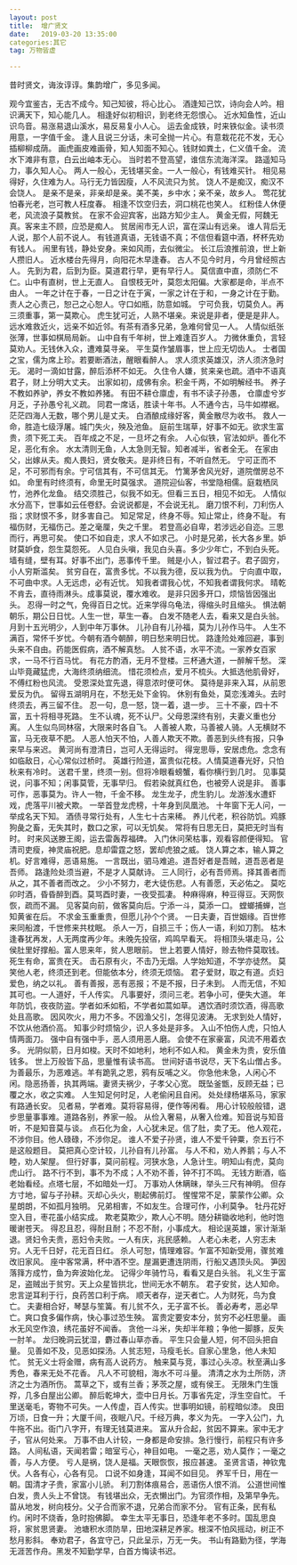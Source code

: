 ```yaml
---
layout: post
title:  增广贤文
date:   2019-03-20 13:35:00
categories:其它
tag: 万物皆虚

---
```




昔时贤文，诲汝谆谆。集韵增广，多见多闻。

观今宜鉴古，无古不成今。知己知彼，将心比心。
酒逢知己饮，诗向会人吟。相识满天下，知心能几人。
相逢好似初相识，到老终无怨恨心。
近水知鱼性，近山识鸟音。易涨易退山溪水，易反易复小人心。
运去金成铁，时来铁似金。读书须用意，一字值千金。
逢人且说三分话，未可全抛一片心。有意栽花花不发，无心插柳柳成荫。
画虎画皮难画骨，知人知面不知心。钱财如粪土，仁义值千金。
流水下滩非有意，白云出岫本无心。
当时若不登高望，谁信东流海洋深。
路遥知马力，事久知人心。
两人一般心，无钱堪买金。一人一般心，有钱难买针。
相见易得好，久住难为人。马行无力皆因瘦，人不风流只为贫。
饶人不是痴汉，痴汉不会饶人。
是亲不是亲，非亲却是亲。美不美，乡中水；亲不亲，故乡人。
莺花犹怕春光老，岂可教人枉度春。
相逢不饮空归去，洞口桃花也笑人。
红粉佳人休便老，风流浪子莫教贫。
在家不会迎宾客，出路方知少主人。
黄金无假，阿魏无真。客来主不顾，应恐是痴人。
贫居闹市无人识，富在深山有远亲。
谁人背后无人说，那个人前不说人。
有钱道真语，无钱语不真；不信但看筵中酒，杯杯先劝有钱人。
闹里有钱，静处安身。来如风雨，去似微尘。
长江后浪推前浪，世上新人攒旧人。
近水楼台先得月，向阳花木早逢春。
古人不见今时月，今月曾经照古人。
先到为君，后到为臣。莫道君行早，更有早行人。
莫信直中直，须防仁不仁。山中有直树，世上无直人。
自恨枝无叶，莫怨太阳偏。大家都是命，半点不由人。
一年之计在于春，一日之计在于寅，一家之计在于和，一身之计在于勤。
责人之心责己，恕己之心恕人。守口如瓶，防意如城。
宁可负我，切莫负人。再三须重事，第一莫欺心。
虎生犹可近，人熟不堪亲。来说是非者，便是是非人。
远水难救近火，远亲不如近邻。有茶有酒多兄弟，急难何曾见一人。
人情似纸张张薄，世事如棋局局新。
山中自有千年树，世上难逢百岁人。
力微休重负，言轻莫劝人。无钱休入众，遭难莫寻亲。
平生莫作皱眉事，世上应无切齿人。
士者国之宝，儒为席上珍。若要断酒法，醒眼看醉人。
求人须求英雄汉，济人须济急时无。
渴时一滴如甘露，醉后添杯不如无。
久住令人嫌，贫来亲也疏。酒中不语真君子，财上分明大丈夫。
出家如初，成佛有余。积金千两，不如明解经书。
养子不教如养驴，养女不教如养猪。
有田不耕仓廪虚，有书不读子孙愚，
仓廪虚兮岁月乏，子孙愚兮礼义疏。
同君一席话，胜读十年书。人不通今古，马牛如襟裾。
茫茫四海人无数，哪个男儿是丈夫。
白酒酿成缘好客，黄金散尽为收书。
救人一命，胜造七级浮屠。城门失火，殃及池鱼。
庭前生瑞草，好事不如无。欲求生富贵，须下死工夫。
百年成之不足，一旦坏之有余。
人心似铁，官法如炉。善化不足，恶化有余。
水太清则无鱼，人太急则无智。知者减半，省者全无。
在家由父，出嫁从夫。痴人畏妇，贤女敬夫。是非终日有，不听自然无。
宁可正而不足，不可邪而有余。宁可信其有，不可信其无。
竹篱茅舍风光好，道院僧房总不如。
命里有时终须有，命里无时莫强求。
道院迎仙客，书堂隐相儒。庭栽栖凤竹，池养化龙鱼。
结交须胜己，似我不如无。但看三五日，相见不如无。
人情似水分高下，世事如云任卷舒。会说说都是，不会说无礼。
磨刀恨不利，刀利伤人指；求财恨不多，财多害自己。
知足常足，终身不辱。知止常止，终身不耻。
有福伤财，无福伤己。差之毫厘，失之千里。
若登高必自卑，若涉远必自迩。三思而行，再思可矣。
使口不如自走，求人不如求己。
小时是兄弟，长大各乡里。妒财莫妒食，怨生莫怨死。
人见白头嗔，我见白头喜。多少少年亡，不到白头死。
墙有缝，壁有耳。好事不出门，恶事传千里。
贼是小人，智过君子。君子固穷，小人穷斯滥矣。
贫穷自在，富贵多忧。不以我为德，反以我为仇。
宁向直中取，不可曲中求。人无远虑，必有近忧。
知我者谓我心忧，不知我者谓我何求。
晴乾不肯去，直待雨淋头。成事莫说，覆水难收。
是非只因多开口，烦恼皆因强出头。
忍得一时之气，免得百日之忧。近来学得乌龟法，得缩头时且缩头。
惧法朝朝乐，期公日日忧。人生一世，草生一春。
白发不随老人去，看来又是白头翁。
月到十五光明少，人到中年万事休。
儿孙自有儿孙福，莫为儿孙作马牛。
人生不满百，常怀千岁忧。今朝有酒今朝醉，明日愁来明日忧。
路逢险处难回避，事到头来不自由。药能医假病，酒不解真愁。
人贫不语，水平不流。一家养女百家求，一马不行百马忧。
有花方酌酒，无月不登楼。三杯通大道，一醉解千愁。
深山毕竟藏猛虎，大海终须纳细流。
惜花须检点，爱月不梳头。大抵选他肌骨好，不傅红粉也风流。
受恩深处宜先退，得意浓时便可休。
莫待是非来入耳，从前恩爱反为仇。
留得五湖明月在，不愁无处下金钩。
休别有鱼处，莫恋浅滩头。去时终须去，再三留不住。
忍一句，息一怒，饶一着，退一步。
三十不豪，四十不富，五十将相寻死路。
生不认魂，死不认尸。父母恩深终有别，夫妻义重也分离。
人生似鸟同林宿，大限来时各自飞。
人善被人欺，马善被人骑。人无横财不富，马无夜草不肥。
人恶人怕天不怕，人善人欺天不欺。善恶到头终有报，只争来早与来迟。
黄河尚有澄清日，岂可人无得运时。
得宠思辱，安居虑危。念念有如临敌日，心心常似过桥时。
英雄行险道，富贵似花枝。人情莫道春光好，只怕秋来有冷时。
送君千里，终须一别。但将冷眼看螃蟹，看你横行到几时。
见事莫说，问事不知；闲事莫管，无事早归。
假若染就真红色，也被旁人说是非。
善事可作，恶事莫为。许人一物，千金不移。
龙生龙子，虎生豹儿。龙游浅水遭虾戏，虎落平川被犬欺。
一举首登龙虎榜，十年身到凤凰池。
十年窗下无人问，一举成名天下知。
酒债寻常行处有，人生七十古来稀。
养儿代老，积谷防饥。鸡豚狗彘之畜，无失其时，数口之家，可以无饥矣。
常将有日思无日，莫把无时当有时。
时来风送滕王阁，运去雷轰荐福碑。
入门休问荣枯事，观看容颜便得知。
官清司吏瘦，神灵庙祝肥。息却雷霆之怒，罢却虎狼之威。
饶人算之本，输人算之机。好言难得，恶语易施。
一言既出，驷马难追。道吾好者是吾贼，道吾恶者是吾师。
路逢险处须当避，不是才人莫献诗。
三人同行，必有吾师焉。择其善者而从之，其不善者而改之。
少小不努力，老大徒伤悲。人有善愿，天必佑之。
莫吃卯时酒，昏昏醉到酉。莫骂酉时妻，一夜受孤凄。
种麻得麻，种豆得豆。天网恢恢，疏而不漏。
见客莫向前，做客莫向后。宁添一斗，莫添一口。
螳螂捕蝉，岂知黄雀在后。
不求金玉重重贵，但愿儿孙个个贤。
一日夫妻，百世姻缘。百世修来同船渡，千世修来共枕眠。
杀人一万，自损三千；伤人一语，利如刀割。
枯木逢春犹再发，人无两度再少年。未晚先投宿，鸡鸣早看天。
将相顶头堪走马，公侯肚里好撑船。富人思来年，贫人思眼前。
世上若要人情好，赊去物件莫取钱。死生有命，富贵在天。
击石原有火，不击乃无烟。人学始知道，不学亦徒然。
莫笑他人老，终须还到老。但能依本分，终须无烦恼。
君子爱财，取之有道。贞妇爱色，纳之以礼。
善有善报，恶有恶报；不是不报，日子未到。
人而无信，不知其可也。一人道好，千人传实。
凡事要好，须问三老。若争小可，便失大道。
年年防饥，夜夜防盗。学者如禾如稻，不学者如蒿如草。
遇饮酒时须饮酒，得高歌处且高歌。
因风吹火，用力不多。不因渔父引，怎得见波涛。
无求到处人情好，不饮从他酒价高。
知事少时烦恼少，识人多处是非多。
入山不怕伤人虎，只怕人情两面刀。
强中自有强中手，恶人须用恶人磨。
会使不在家豪富，风流不用着衣多。
光阴似箭，日月如梭。天时不如地利，地利不如人和。
黄金未为贵，安乐值钱多。
世上万般皆下品，思量惟有读书高。
世间好语书说尽，天下名山僧占多。
为善最乐，为恶难逃。羊有跪乳之恩，鸦有反哺之义。
你急他未急，人闲心不闲。隐恶扬善，执其两端。妻贤夫祸少，子孝父心宽。
既坠釜甑，反顾无益；已覆之水，收之实难。
人生知足何时足，人老偷闲且自闲。
处处绿杨堪系马，家家有路通长安。
见者易，学者难。莫将容易得，便作等闲看。
用心计较般般错，退步思量事事难。道路各别，养家一般。
从俭入奢易，从奢入俭难。知音说与知音听，不是知音莫与谈。
点石化为金，人心犹未足。信了肚，卖了无。
他人观花，不涉你目。他人碌碌，不涉你足。
谁人不爱子孙贤，谁人不爱千钟粟，奈五行不是这般题目。
莫把真心空计较，儿孙自有儿孙富。
与人不和，劝人养鹅；与人不睦，劝人架屋。
但行好事，莫问前程。河狭水急，人急计生。明知山有虎，莫向虎山行。
路不行不到，事不为不成；人不劝不善，钟不打不鸣。
无钱方断酒，临老始看经。点塔七层，不如暗处一灯。
万事劝人休瞒昧，举头三尺有神明。
但存方寸地，留与子孙耕。灭却心头火，剔起佛前灯。
惺惺常不足，蒙蒙作公卿。众星朗朗，不如孤月独明。
兄弟相害，不如友生。合理可作，小利莫争。
牡丹花好空入目，枣花虽小结实成。
欺老莫欺少，欺人心不明。随分耕锄收地利，他时饱暖谢苍天。
得忍且忍，得耐且耐；不忍不耐，小事成大。
相论逞英雄，家计渐渐退。贤妇令夫贵，恶妇令夫败。一人有庆，兆民感赖。
人老心未老，人穷志未穷。人无千日好，花无百日红。
杀人可恕，情理难容。乍富不知新受用，骤贫难改旧家风。
座中客常满，杯中酒不空。屋漏更遭连阴雨，行船又遇顶头风。
笋因落箨方成竹，鱼为奔波始化龙。
记得少年骑竹马，看看又是白头翁。
礼义生于富足，盗贼出于贫穷。天上众星皆拱北，世间无水不朝东。
君子安贫，达人知命。忠言逆耳利于行，良药苦口利于病。
顺天者存，逆天者亡。人为财死，鸟为食亡。
夫妻相合好，琴瑟与笙簧。有儿贫不久，无子富不长。
善必寿考，恶必早亡。爽口食多偏作病，快心事过恐生殃。
富贵定要安本分，贫穷不必枉思量。
画水无风空作浪，绣花虽好不闻香。
贪他一斗米，失却半年粮；争他一脚豚，反失一肘羊。
龙归晚洞云犹湿，麝过春山草亦香。
平生只会量人短，何不回头把自量。
见善如不及，见恶如探汤。人贫志短，马瘦毛长。自家心里急，他人未知忙。
贫无义士将金赠，病有高人说药方。
触来莫与竞，事过心头凉。秋至满山多秀色，春来无处不花香。
凡人不可貌相，海水不可斗量。
清清之水为土所防，济济之士为酒所伤。
蒿草之下，或有兰香；茅茨之屋，或有侯王。
无限朱门生饿殍，几多白屋出公卿。
醉后乾坤大，壶中日月长。万事省先定，浮生空自忙。
千里送毫毛，寄物不可失。一人传虚，百人传实。世事明如镜，前程暗似漆。
良田万顷，日食一升；大厦千间，夜眠八尺。千经万典，孝义为先。
一字入公门，九牛拖不出。衙门八字开，有理无钱莫进来。
富从升合起，贫因不算来。家中无才子，官从何处来。
万事不由人计较，一身都是命安排。急行慢行，前程只有许多路。
人间私语，天闻若雷；暗室亏心，神目如电。
一毫之恶，劝人莫作；一毫之善，与人方便。
亏人是祸，饶人是福。天眼恢恢，报应甚速。
圣贤言语，神钦鬼伏。人各有心，心各有见。
口说不如身逢，耳闻不如目见。
养军千日，用在一朝。国清才子贵，家富小儿骄。
利刀割体痕易合，恶语伤人恨不消。
公道世间惟白发，贵人头上不曾饶。
有钱堪出众，无衣懒出门。为官须作相，及第早争先。
苗从地发，树向枝分。父子合而家不退，兄弟合而家不分。
官有正条，民有私约。闲时不烧香，急时抱佛脚。
幸生太平无事日，恐逢年老不多时。国乱思良将，家贫思贤妻。
池塘积水须防旱，田地深耕足养家。根深不怕风摇动，树正不愁月影斜。
奉劝君子，各宜守己，只此呈示，万无一失。
书山有路勤为径，学海无涯苦作舟。黑发不知勤学早，白首方悔读书迟。